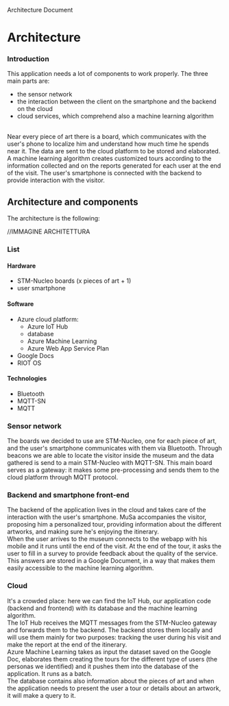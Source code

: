 Architecture Document

# Architecture

### Introduction

This application needs a lot of components to work properly. The three main parts are:<br/>
- the sensor network<br/>
- the interaction between the client on the smartphone and the backend on the cloud<br/>
- cloud services, which comprehend also a machine learning algorithm<br/>
<br/>
Near every piece of art there is a board, which communicates with the user's phone to localize him and understand how much time he spends near it. The data are sent to the cloud platform to be stored and elaborated. A machine learning algorithm creates customized tours according to the
information collected and on the reports generated for each user at the end of the visit. The user's smartphone is connected with the backend to
provide interaction with the visitor.<br/>

## Architecture and components

The architecture is the following:<br/>

//IMMAGINE ARCHITETTURA

### List
#### Hardware
- STM-Nucleo boards (x pieces of art + 1)<br/>
- user smartphone<br/>

#### Software
- Azure cloud platform:<br/>
  - Azure IoT Hub<br/>
  - database<br/>
  - Azure Machine Learning<br/>
  - Azure Web App Service Plan<br/>
- Google Docs<br/>
- RIOT OS

#### Technologies
- Bluetooth<br/>
- MQTT-SN<br/>
- MQTT<br/>

### Sensor network

The boards we decided to use are STM-Nucleo, one for each piece of art, and the user's smartphone communicates with them via Bluetooth.
Through beacons we are able to locate the visitor inside the museum and the data gathered is send to a main STM-Nucleo with MQTT-SN. This main board serves as a gateway: it makes some pre-processing and sends them to the cloud platform through MQTT protocol.<br/>  

### Backend and smartphone front-end

The backend of the application lives in the cloud and takes care of the interaction with the user's smartphone. MuSa accompanies the visitor,
proposing him a personalized tour, providing information about the different artworks, and making sure he's enjoying the itinerary.<br/>
When the user arrives to the museum connects to the webapp with his mobile and it runs until the end of the visit. At the end of the tour, it asks the user to fill in a survey to provide feedback about the quality of the service. This answers are stored in a Google Document, in a way that makes them easily accessible to the machine learning algorithm.<br/>

### Cloud

It's a crowded place: here we can find the IoT Hub, our application code (backend and frontend) with its database and the machine learning algorithm.<br/>
The IoT Hub receives the MQTT messages from the STM-Nucleo gateway and forwards them to the backend. The backend stores them locally and will use them mainly for two purposes: tracking the user during his visit and make the report at the end of the itinerary.<br/>
Azure Machine Learning takes as input the dataset saved on the Google Doc, elaborates them creating the tours for the different type of users (the personas we identified) and it pushes them into the database of the application. It runs as a batch.<br/>
The database contains also information about the pieces of art and when the application needs to present the user a tour or details about an
artwork, it will make a query to it.<br/>
